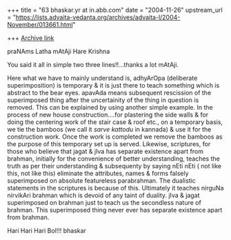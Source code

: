 +++
title = "63 bhaskar.yr at in.abb.com"
date = "2004-11-26"
upstream_url = "https://lists.advaita-vedanta.org/archives/advaita-l/2004-November/013661.html"

+++
[Archive link](https://lists.advaita-vedanta.org/archives/advaita-l/2004-November/013661.html)


praNAms Latha mAtAji
Hare Krishna

You said it all in simple two three lines!!...thanks a lot mAtAji.

Here what we have to mainly understand is,  adhyArOpa (deliberate
superimposition) is temporary & it is just there to teach something which
is abstract to the bear eyes.  apavAda means subsequent rescission of the
superimposed thing after the uncertainity of the thing in question is
removed.  This can be explained by using another simple example.  In the
process of new house construction....for plastering the side walls & for
doing the centering work of the stair case & roof etc., on a temporary
basis, we tie the bamboos (we call it *sarve kattodu* in kannada) &
use it for the construction work.  Once the work is completed we remove the
bamboos as the purpose of this temporary set up is served.  Likewise,
scriptures, for those who believe that jagat & jIva has separate existence
apart from brahman, initially for the convenience of better understanding,
teaches the truth as per their understanding & subsequenty by saying nEti
nEti ( not like this, not like this) eliminate the attributes, names &
forms falsely superimposed on absolute featureless parabrahman.  The
dualistic statements in the scriptures is because of this.  Ultimately it
teaches nirguNa nirvikAri brahman which is devoid of any taint of duality.
jIva & jagat superimposed on brahman just to teach us the secondless nature
of brahman.  This superimposed thing never ever has separate existence
apart from brahman.

Hari Hari Hari Bol!!!
bhaskar



